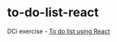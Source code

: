 # to-do-list-react
DCi exercise - [To do list using React](https://in-roma.github.io/to-do-list-react/)
